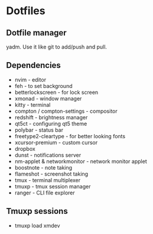 # Dotfiles
## Dotfile manager
yadm. Use it like git to add/push and pull.

## Dependencies
- nvim - editor
- feh - to set background
- betterlockscreen - for lock screen
- xmonad - window manager
- kitty - terminal
- compton / compton-settings - compositor
- redshift - brightness manager
- qt5ct - configuring qt5 theme
- polybar - status bar
- freetype2-cleartype - for better looking fonts
- xcursor-premium - custom cursor
- dropbox
- dunst - notifications server
- nm-applet & networkmonitor - network monitor applet
- boostnote - note taking
- flameshot - screenshot taking
- tmux - terminal multiplexer
- tmuxp - tmux session manager
- ranger - CLI file explorer

## Tmuxp sessions
- tmuxp load xmdev


